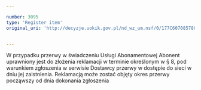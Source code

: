 ```yaml
---

number: 3095
type: 'Register item'
original_uri: 'http://decyzje.uokik.gov.pl/nd_wz_um.nsf/0/177C607085780B39C12579F8003AD490?OpenDocument'


---
```


W przypadku przerwy w świadczeniu Usługi Abonamentowej Abonent uprawniony jest do złożenia reklamacji w terminie określonym w § 8, pod warunkiem zgłoszenia w serwisie Dostawcy przerwy w dostępie do sieci w dniu jej zaistnienia. Reklamacją może zostać objęty okres przerwy począwszy od dnia dokonania zgłoszenia
